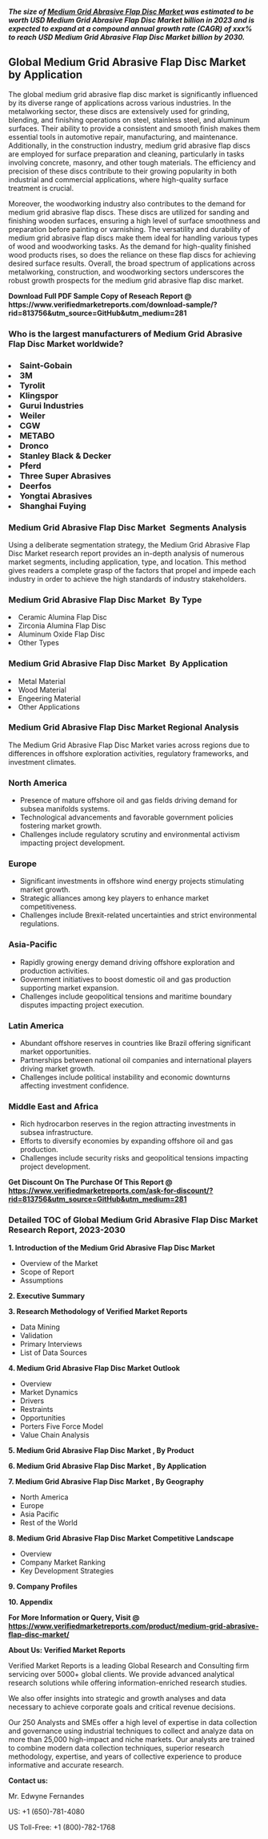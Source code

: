 <p><em><strong>The size of <a href="https://www.verifiedmarketreports.com/download-sample/?rid=813756&utm_source=GitHub&utm_medium=281" target="_blank">Medium Grid Abrasive Flap Disc Market </a> was estimated to be worth USD Medium Grid Abrasive Flap Disc Market billion in 2023 and is expected to expand at a compound annual growth rate (CAGR) of xxx% to reach USD Medium Grid Abrasive Flap Disc Market billion by 2030.</strong></em><br /><h2>Global Medium Grid Abrasive Flap Disc Market by Application</h2><p>The global medium grid abrasive flap disc market is significantly influenced by its diverse range of applications across various industries. In the metalworking sector, these discs are extensively used for grinding, blending, and finishing operations on steel, stainless steel, and aluminum surfaces. Their ability to provide a consistent and smooth finish makes them essential tools in automotive repair, manufacturing, and maintenance. Additionally, in the construction industry, medium grid abrasive flap discs are employed for surface preparation and cleaning, particularly in tasks involving concrete, masonry, and other tough materials. The efficiency and precision of these discs contribute to their growing popularity in both industrial and commercial applications, where high-quality surface treatment is crucial.</p><p>Moreover, the woodworking industry also contributes to the demand for medium grid abrasive flap discs. These discs are utilized for sanding and finishing wooden surfaces, ensuring a high level of surface smoothness and preparation before painting or varnishing. The versatility and durability of medium grid abrasive flap discs make them ideal for handling various types of wood and woodworking tasks. As the demand for high-quality finished wood products rises, so does the reliance on these flap discs for achieving desired surface results. Overall, the broad spectrum of applications across metalworking, construction, and woodworking sectors underscores the robust growth prospects for the medium grid abrasive flap disc market.</p></p><p id="" class=""><strong>Download Full PDF Sample Copy of Reseach Report @ <a target="">https://www.verifiedmarketreports.com/download-sample/?rid=813756&utm_source=GitHub&utm_medium=281</a></strong></p><h3 id="" class="">Who is the largest manufacturers of&nbsp;Medium Grid Abrasive Flap Disc Market worldwide?</h3><h3 class=""></Li><Li>Saint-Gobain</Li><Li> 3M</Li><Li> Tyrolit</Li><Li> Klingspor</Li><Li> Gurui Industries</Li><Li> Weiler</Li><Li> CGW</Li><Li> METABO</Li><Li> Dronco</Li><Li> Stanley Black & Decker</Li><Li> Pferd</Li><Li> Three Super Abrasives</Li><Li> Deerfos</Li><Li> Yongtai Abrasives</Li><Li> Shanghai Fuying</h3><h3 id="" class="">Medium Grid Abrasive Flap Disc Market &nbsp;Segments Analysis</h3><p id="" class="">Using a deliberate segmentation strategy, the Medium Grid Abrasive Flap Disc Market research report provides an in-depth analysis of numerous market segments, including application, type, and location. This method gives readers a complete grasp of the factors that propel and impede each industry in order to achieve the high standards of industry stakeholders.</p><h3 id="" class="">Medium Grid Abrasive Flap Disc Market &nbsp;By Type</h3><p></Li><Li>Ceramic Alumina Flap Disc</Li><Li> Zirconia Alumina Flap Disc</Li><Li> Aluminum Oxide Flap Disc</Li><Li> Other Types</p><h3 id="" class="">Medium Grid Abrasive Flap Disc Market &nbsp;By Application</h3><p class=""></Li><Li>Metal Material</Li><Li> Wood Material</Li><Li> Engeering Material</Li><Li> Other Applications</p><h3 id="" class="">Medium Grid Abrasive Flap Disc Market Regional Analysis</h3><p id="" class="">The Medium Grid Abrasive Flap Disc Market varies across regions due to differences in offshore exploration activities, regulatory frameworks, and investment climates.</p><h3 id="" class="">North America</h3><ul><li>Presence of mature offshore oil and gas fields driving demand for subsea manifolds systems.</li><li>Technological advancements and favorable government policies fostering market growth.</li><li>Challenges include regulatory scrutiny and environmental activism impacting project development.</li></ul><h3 id="" class="">Europe</h3><ul><li>Significant investments in offshore wind energy projects stimulating market growth.</li><li>Strategic alliances among key players to enhance market competitiveness.</li><li>Challenges include Brexit-related uncertainties and strict environmental regulations.</li></ul><h3 id="" class="">Asia-Pacific</h3><ul><li>Rapidly growing energy demand driving offshore exploration and production activities.</li><li>Government initiatives to boost domestic oil and gas production supporting market expansion.</li><li>Challenges include geopolitical tensions and maritime boundary disputes impacting project execution.</li></ul><h3 id="" class="">Latin America</h3><ul><li>Abundant offshore reserves in countries like Brazil offering significant market opportunities.</li><li>Partnerships between national oil companies and international players driving market growth.</li><li>Challenges include political instability and economic downturns affecting investment confidence.</li></ul><h3 id="" class="">Middle East and Africa</h3><ul><li>Rich hydrocarbon reserves in the region attracting investments in subsea infrastructure.</li><li>Efforts to diversify economies by expanding offshore oil and gas production.</li><li>Challenges include security risks and geopolitical tensions impacting project development.</li></ul><p id="" class=""><strong>Get Discount On The Purchase Of This Report @ <a href="https://www.verifiedmarketreports.com/ask-for-discount/?rid=813756&utm_source=GitHub&utm_medium=281" target="_blank">https://www.verifiedmarketreports.com/ask-for-discount/?rid=813756&utm_source=GitHub&utm_medium=281</a></strong></p><h3 id="" class="">Detailed TOC of Global Medium Grid Abrasive Flap Disc Market Research Report, 2023-2030</h3><p id="" class=""><strong>1. Introduction of the Medium Grid Abrasive Flap Disc Market </strong></p><ul><li>Overview of the Market</li><li>Scope of Report</li><li>Assumptions</li></ul><p id="" class=""><strong>2. Executive Summary</strong></p><p id="" class=""><strong>3. Research Methodology of Verified Market Reports</strong></p><ul><li>Data Mining</li><li>Validation</li><li>Primary Interviews</li><li>List of Data Sources</li></ul><p id="" class=""><strong>4. Medium Grid Abrasive Flap Disc Market Outlook</strong></p><ul><li>Overview</li><li>Market Dynamics</li><li>Drivers</li><li>Restraints</li><li>Opportunities</li><li>Porters Five Force Model</li><li>Value Chain Analysis</li></ul><p id="" class=""><strong>5. Medium Grid Abrasive Flap Disc Market , By Product</strong></p><p id="" class=""><strong>6. Medium Grid Abrasive Flap Disc Market , By Application</strong></p><p id="" class=""><strong>7. Medium Grid Abrasive Flap Disc Market , By Geography</strong></p><ul><li>North America</li><li>Europe</li><li>Asia Pacific</li><li>Rest of the World</li></ul><p id="" class=""><strong>8. Medium Grid Abrasive Flap Disc Market Competitive Landscape</strong></p><ul><li>Overview</li><li>Company Market Ranking</li><li>Key Development Strategies</li></ul><p id="" class=""><strong>9. Company Profiles</strong></p><p id="" class=""><strong>10. Appendix</strong></p><p id="" class=""><strong>For More Information or Query, Visit @ <a href="https://www.verifiedmarketreports.com/product/medium-grid-abrasive-flap-disc-market/" target="_blank">https://www.verifiedmarketreports.com/product/medium-grid-abrasive-flap-disc-market/</a></strong></p><p id="" class=""><strong>About Us: Verified Market Reports</strong></p><p id="" class="">Verified Market Reports is a leading Global Research and Consulting firm servicing over 5000+ global clients. We provide advanced analytical research solutions while offering information-enriched research studies.</p><p id="" class="">We also offer insights into strategic and growth analyses and data necessary to achieve corporate goals and critical revenue decisions.</p><p id="" class="">Our 250 Analysts and SMEs offer a high level of expertise in data collection and governance using industrial techniques to collect and analyze data on more than 25,000 high-impact and niche markets. Our analysts are trained to combine modern data collection techniques, superior research methodology, expertise, and years of collective experience to produce informative and accurate research.</p><p id="" class=""><strong>Contact us:</strong></p><p id="" class="">Mr. Edwyne Fernandes</p><p id="" class="">US: +1 (650)-781-4080</p><p id="" class="">US Toll-Free: +1 (800)-782-1768</p>
